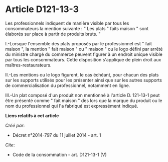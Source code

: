 # Article D121-13-3

Les professionnels indiquent de manière visible par tous les consommateurs la mention suivante : " Les plats " faits maison "
sont élaborés sur place à partir de produits bruts. " 

I.-Lorsque l'ensemble des plats proposés par le professionnel est " fait maison ", la mention " fait maison " ou " maison "
ou le logo défini par arrêté du ministre chargé du commerce peuvent figurer à un endroit unique visible par tous les
consommateurs. Cette disposition s'applique de plein droit aux maîtres-restaurateurs. 

II.-Les mentions ou le logo figurent, le cas échéant, pour chacun des plats sur les supports utilisés pour les présenter
ainsi que sur les autres supports de commercialisation du professionnel, notamment en ligne. 

III.-Un plat composé d'un produit non mentionné à l'article D. 121-13-1 peut être présenté comme " fait maison " dès lors que
la marque du produit ou le nom du professionnel qui l'a fabriqué est expressément indiqué.

**Liens relatifs à cet article**

_Créé par_:

  - Décret n°2014-797 du 11 juillet 2014 - art. 1

_Cite_:

  - Code de la consommation - art. D121-13-1 (V)
